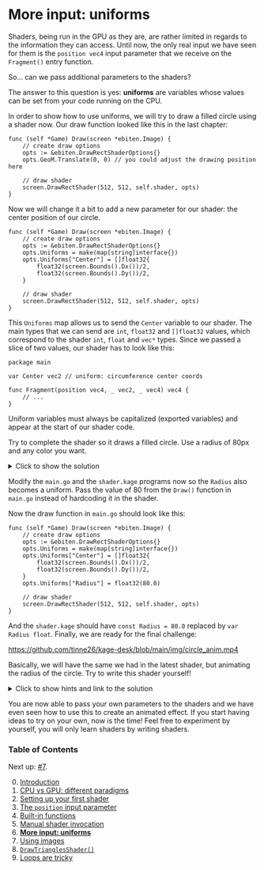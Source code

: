 # More input: uniforms

Shaders, being run in the GPU as they are, are rather limited in regards to the information they can access. Until now, the only real input we have seen for them is the `position vec4` input parameter that we receive on the `Fragment()` entry function.

So... can we pass additional parameters to the shaders?

The answer to this question is yes: **uniforms** are variables whose values can be set from your code running on the CPU.

In order to show how to use uniforms, we will try to draw a filled circle using a shader now. Our draw function looked like this in the last chapter:
```Golang
func (self *Game) Draw(screen *ebiten.Image) {
	// create draw options
	opts := &ebiten.DrawRectShaderOptions{}
	opts.GeoM.Translate(0, 0) // you could adjust the drawing position here
	
	// draw shader
	screen.DrawRectShader(512, 512, self.shader, opts)
}
```

Now we will change it a bit to add a new parameter for our shader: the center position of our circle.
```Golang
func (self *Game) Draw(screen *ebiten.Image) {
	// create draw options
	opts := &ebiten.DrawRectShaderOptions{}
	opts.Uniforms = make(map[string]interface{})
	opts.Uniforms["Center"] = []float32{
		float32(screen.Bounds().Dx())/2,
		float32(screen.Bounds().Dy())/2,
	}
	
	// draw shader
	screen.DrawRectShader(512, 512, self.shader, opts)
}
```

This `Uniforms` map allows us to send the `Center` variable to our shader. The main types that we can send are `int`, `float32` and `[]float32` values, which correspond to the shader `int`, `float` and `vec*` types. Since we passed a slice of two values, our shader has to look like this:
```Golang
package main

var Center vec2 // uniform: circumference center coords

func Fragment(position vec4, _ vec2, _ vec4) vec4 {
	// ...
}
```

Uniform variables must always be capitalized (exported variables) and appear at the start of our shader code.

Try to complete the shader so it draws a filled circle. Use a radius of 80px and any color you want.

<details>
<summary>Click to show the solution</summary>

```Golang
package main

var Center vec2 // uniform: circumference center coords
const Radius = 80.0

func Fragment(position vec4, _ vec2, _ vec4) vec4 {
	distToCenter := distance(Center, position.xy)
	distToEdge   := distToCenter - Radius

	// dist to edge will be negative if we are inside the
	// circle and positive if we are outside, but we want to 
	// preserve the circle color if we are inside (multiply
	// by one), and discard it if we are outside (multiply
	// by zero), so we need to change the sign and clamp
	factor := clamp(-distToEdge, 0, 1)
	factor  = pow(factor, 1.0/2.2) // gamma correction
	return vec4(1, 0, 0, 1)*factor
}
```

If you used `if` statements instead of clamp and don't know what gamma correction is, don't worry. The reason clamp (or some combinations of min/max) are preferred to conditionals is that shaders are executed by many GPU processors in parallel, and typically they are all executing the same instruction at the same time. When there are branches, all branches may have to be executed for all processors anyway. The topic is deep and complex and it's not something you have to worry about right now, but it's good to start seeing ways to avoid conditionals. Here an actual conditional wouldn't be much worse, but you definitely don't want big conditionals doing completely different things, because you may end up having to execute all those big branches on all processors anyway.

On the other topic of gamma correction, the issue is that lightness is not perceived linearly by humans, but follows a power function instead. Therefore, using a linear fall-off for the opacity at the edge of the circumference is not ideal, so... we can use a simple formula to correct it. Again, this doesn't matter much here, but it's a concept you may want to know about for your future adventures. In more complex shaders it can have a significant effect.
</details>

Modify the `main.go` and the `shader.kage` programs now so the `Radius` also becomes a uniform. Pass the value of 80 from the `Draw()` function in `main.go` instead of hardcoding it in the shader.

Now the draw function in `main.go` should look like this:
```Golang
func (self *Game) Draw(screen *ebiten.Image) {
	// create draw options
	opts := &ebiten.DrawRectShaderOptions{}
	opts.Uniforms = make(map[string]interface{})
	opts.Uniforms["Center"] = []float32{
		float32(screen.Bounds().Dx())/2,
		float32(screen.Bounds().Dy())/2,
	}
	opts.Uniforms["Radius"] = float32(80.0)
	
	// draw shader
	screen.DrawRectShader(512, 512, self.shader, opts)
}
```

And the `shader.kage` should have `const Radius = 80.0` replaced by `var Radius float`. Finally, we are ready for the final challenge:

https://github.com/tinne26/kage-desk/blob/main/img/circle_anim.mp4

Basically, we will have the same we had in the latest shader, but animating the radius of the circle. Try to write this shader yourself!

<details>
<summary>Click to show hints and link to the solution</summary>

To solve this problem you can add an `angle int` variable to the `Game` struct. You want its value to go from 0 to 359 and back again to zero at a rate of 1 degree per tick. Then, on `Draw()`, you can use a radius of `80 + 30*someOscillatingFactor`, where the factor oscillates between `[-1, 1]` and is derived from the `angle`.

The full code of a working solution can be found at [`kage-desk/examples/intro/circle-anim`](https://github.com/tinne26/kage-desk/blob/main/examples/intro/circle-anim).
</details>

You are now able to pass your own parameters to the shaders and we have even seen how to use this to create an animated effect. If you start having ideas to try on your own, now is the time! Feel free to experiment by yourself, you will only learn shaders by writing shaders.


### Table of Contents
Next up: [#7](https://github.com/tinne26/kage-desk/blob/main/docs/tutorials/intro/07_images.md).

0. [Introduction](https://github.com/tinne26/kage-desk/blob/main/docs/tutorials/intro/00_introduction.md)
1. [CPU vs GPU: different paradigms](https://github.com/tinne26/kage-desk/blob/main/docs/tutorials/intro/01_cpu_vs_gpu.md)
2. [Setting up your first shader](https://github.com/tinne26/kage-desk/blob/main/docs/tutorials/intro/02_shader_setup.md)
3. [The `position` input parameter](https://github.com/tinne26/kage-desk/blob/main/docs/tutorials/intro/03_position_input.md)
4. [Built-in functions](https://github.com/tinne26/kage-desk/blob/main/docs/tutorials/intro/04_built_in_functions.md)
5. [Manual shader invocation](https://github.com/tinne26/kage-desk/blob/main/docs/tutorials/intro/05_invoke_shader.md)
6. [**More input: uniforms**](https://github.com/tinne26/kage-desk/blob/main/docs/tutorials/intro/06_uniforms.md)
7. [Using images](https://github.com/tinne26/kage-desk/blob/main/docs/tutorials/intro/07_images.md)
8. [`DrawTrianglesShader()`](https://github.com/tinne26/kage-desk/blob/main/docs/tutorials/intro/08_triangles.md)
9. [Loops are tricky](https://github.com/tinne26/kage-desk/blob/main/docs/tutorials/intro/09_loops.md)

